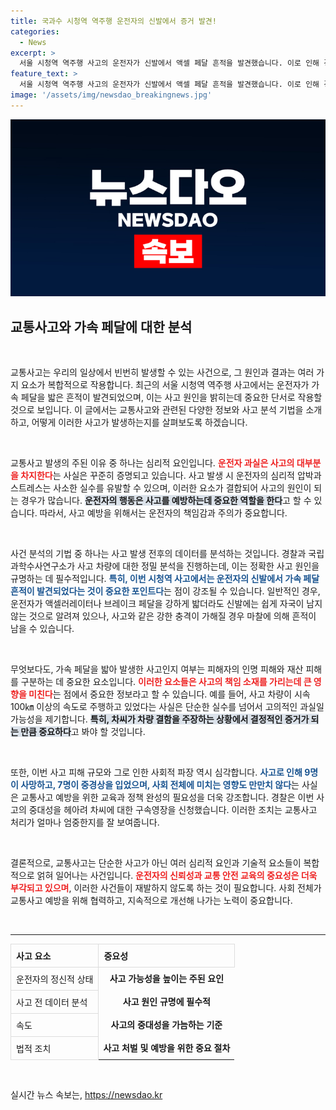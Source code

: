 ```yaml
---
title: 국과수 시청역 역주행 운전자의 신발에서 증거 발견!
categories:
  - News
excerpt: >
  서울 시청역 역주행 사고의 운전자가 신발에서 액셀 페달 흔적을 발견했습니다. 이로 인해 경찰은 운전자의 과실을 강력히 주장하며 구속영장을 신청했고, 사고 당시 속도는 100㎞ 이상으로 확인되었습니다. 충격적인 사건의 전말을 밝혀드립니다!
feature_text: >
  서울 시청역 역주행 사고의 운전자가 신발에서 액셀 페달 흔적을 발견했습니다. 이로 인해 경찰은 운전자의 과실을 강력히 주장하며 구속영장을 신청했고, 사고 당시 속도는 100㎞ 이상으로 확인되었습니다. 충격적인 사건의 전말을 밝혀드립니다!
image: '/assets/img/newsdao_breakingnews.jpg'
---
```


<p><img src="/assets/img/newsdao_breakingnews.jpg" alt="firstkoreanews 속보" /></p>

<h2 data-ke-size="size26">교통사고와 가속 페달에 대한 분석</h2>

<p data-ke-size="size16">&nbsp;</p>

<p>교통사고는 우리의 일상에서 빈번히 발생할 수 있는 사건으로, 그 원인과 결과는 여러 가지 요소가 복합적으로 작용합니다. 최근의 서울 시청역 역주행 사고에서는 운전자가 가속 페달을 밟은 흔적이 발견되었으며, 이는 사고 원인을 밝히는데 중요한 단서로 작용할 것으로 보입니다. 이 글에서는 교통사고와 관련된 다양한 정보와 사고 분석 기법을 소개하고, 어떻게 이러한 사고가 발생하는지를 살펴보도록 하겠습니다.</p>

<p data-ke-size="size16">&nbsp;</p>

<p>교통사고 발생의 주된 이유 중 하나는 심리적 요인입니다. <b><span style="color: #ee2323;">운전자 과실은 사고의 대부분을 차지한다</span></b>는 사실은 꾸준히 증명되고 있습니다. 사고 발생 시 운전자의 심리적 압박과 스트레스는 사소한 실수를 유발할 수 있으며, 이러한 요소가 결합되어 사고의 원인이 되는 경우가 많습니다. <b><span style="background-color: #21538527;">운전자의 행동은 사고를 예방하는데 중요한 역할을 한다</span></b>고 할 수 있습니다. 따라서, 사고 예방을 위해서는 운전자의 책임감과 주의가 중요합니다.</p>

<p data-ke-size="size16">&nbsp;</p>

<p>사건 분석의 기법 중 하나는 사고 발생 전후의 데이터를 분석하는 것입니다. 경찰과 국립과학수사연구소가 사고 차량에 대한 정밀 분석을 진행하는데, 이는 정확한 사고 원인을 규명하는 데 필수적입니다. <b><span style="color: #1a5490;">특히, 이번 시청역 사고에서는 운전자의 신발에서 가속 페달 흔적이 발견되었다는 것이 중요한 포인트다</span></b>는 점이 강조될 수 있습니다. 일반적인 경우, 운전자가 액셀러레이터나 브레이크 페달을 강하게 밟더라도 신발에는 쉽게 자국이 남지 않는 것으로 알려져 있으나, 사고와 같은 강한 충격이 가해질 경우 마찰에 의해 흔적이 남을 수 있습니다.</p>

<p data-ke-size="size16">&nbsp;</p>

<p>무엇보다도, 가속 페달을 밟아 발생한 사고인지 여부는 피해자의 인명 피해와 재산 피해를 구분하는 데 중요한 요소입니다. <b><span style="color: #ee2323;">이러한 요소들은 사고의 책임 소재를 가리는데 큰 영향을 미친다</span></b>는 점에서 중요한 정보라고 할 수 있습니다. 예를 들어, 사고 차량이 시속 100㎞ 이상의 속도로 주행하고 있었다는 사실은 단순한 실수를 넘어서 고의적인 과실일 가능성을 제기합니다. <b><span style="background-color: #21538527;">특히, 차씨가 차량 결함을 주장하는 상황에서 결정적인 증거가 되는 만큼 중요하다</span></b>고 봐야 할 것입니다.</p>

<p data-ke-size="size16">&nbsp;</p>

<p>또한, 이번 사고 피해 규모와 그로 인한 사회적 파장 역시 심각합니다. <b><span style="color: #1a5490;">사고로 인해 9명이 사망하고, 7명이 중경상을 입었으며, 사회 전체에 미치는 영향도 만만치 않다</span></b>는 사실은 교통사고 예방을 위한 교육과 정책 완성의 필요성을 더욱 강조합니다. 경찰은 이번 사고의 중대성을 헤아려 차씨에 대한 구속영장을 신청했습니다. 이러한 조치는 교통사고 처리가 얼마나 엄중한지를 잘 보여줍니다.</p>

<p data-ke-size="size16">&nbsp;</p>

<p>결론적으로, 교통사고는 단순한 사고가 아닌 여러 심리적 요인과 기술적 요소들이 복합적으로 얽혀 일어나는 사건입니다. <b><span style="color: #ee2323;">운전자의 신뢰성과 교통 안전 교육의 중요성은 더욱 부각되고 있으며</span></b>, 이러한 사건들이 재발하지 않도록 하는 것이 필요합니다. 사회 전체가 교통사고 예방을 위해 협력하고, 지속적으로 개선해 나가는 노력이 중요합니다. </p>

<p data-ke-size="size16">&nbsp;</p>

<hr>

<table style="width: 100%; border-collapse: collapse;">
  <tr>
    <th style="border: 1px solid #dddddd; text-align: left; padding: 8px;">사고 요소</th>
    <th style="border: 1px solid #dddddd; text-align: left; padding: 8px;">중요성</th>
  </tr>
  <tr>
    <td style="border: 1px solid #dddddd; padding: 8px;">운전자의 정신적 상태</td>
    <td style="text-align: center; height: 17px;"><b>사고 가능성을 높이는 주된 요인</b></td>
  </tr>
  <tr>
    <td style="border: 1px solid #dddddd; padding: 8px;">사고 전 데이터 분석</td>
    <td style="text-align: center; height: 17px;"><b>사고 원인 규명에 필수적</b></td>
  </tr>
  <tr>
    <td style="border: 1px solid #dddddd; padding: 8px;">속도</td>
    <td style="text-align: center; height: 17px;"><b>사고의 중대성을 가늠하는 기준</b></td>
  </tr>
  <tr>
    <td style="border: 1px solid #dddddd; padding: 8px;">법적 조치</td>
    <td style="text-align: center; height: 17px;"><b>사고 처벌 및 예방을 위한 중요 절차</b></td>
  </tr>
</table>

<p data-ke-size="size16">&nbsp;</p>
실시간 뉴스 속보는, <a href="https://newsdao.kr" rel="dofollow">https://newsdao.kr</a>


